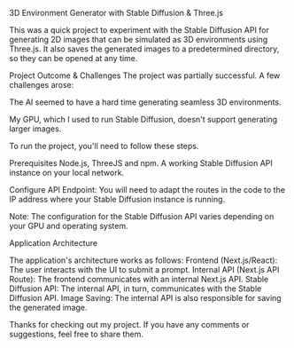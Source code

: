 3D Environment Generator with Stable Diffusion & Three.js


This was a quick project to experiment with the Stable Diffusion API for generating 2D images that can be simulated as 3D environments using Three.js. It also saves the generated images to a predetermined directory, so they can be opened at any time.

Project Outcome & Challenges
The project was partially successful. A few challenges arose:

The AI seemed to have a hard time generating seamless 3D environments.

My GPU, which I used to run Stable Diffusion, doesn't support generating larger images.

To run the project, you'll need to follow these steps.

Prerequisites
Node.js, ThreeJS and npm.
A working Stable Diffusion API instance on your local network.

Configure API Endpoint:
You will need to adapt the routes in the code to the IP address where your Stable Diffusion instance is running.

Note: The configuration for the Stable Diffusion API varies depending on your GPU and operating system.

Application Architecture

The application's architecture works as follows:
Frontend (Next.js/React): The user interacts with the UI to submit a prompt.
Internal API (Next.js API Route): The frontend communicates with an internal Next.js API.
Stable Diffusion API: The internal API, in turn, communicates with the Stable Diffusion API.
Image Saving: The internal API is also responsible for saving the generated image.

Thanks for checking out my project. If you have any comments or suggestions, feel free to share them.
